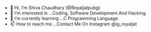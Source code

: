- 👋 Hi, I’m Shiva Chaudhary (@Royaljatpubg)
- 👀 I’m interested in ...Coding, Software Development And Hacking.
- 🌱 I’m currently learning ...C Programming Language
- 📫 How to reach me ...Contact Me On Instagram @ig_royaljat

<!---
Royaljatpubg/Royaljatpubg is a ✨ special ✨ repository because its `README.md` (this file) appears on your GitHub profile.
You can click the Preview link to take a look at your changes.

--->
